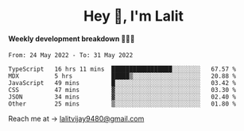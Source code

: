 <h1 align="center">Hey 👋, I'm Lalit</h1>

#### Weekly development breakdown 👨🏻‍💻
<!--START_SECTION:waka-->

```text
From: 24 May 2022 - To: 31 May 2022

TypeScript   16 hrs 11 mins  █████████████████░░░░░░░░   67.57 %
MDX          5 hrs           █████▒░░░░░░░░░░░░░░░░░░░   20.88 %
JavaScript   49 mins         █░░░░░░░░░░░░░░░░░░░░░░░░   03.42 %
CSS          47 mins         ▓░░░░░░░░░░░░░░░░░░░░░░░░   03.30 %
JSON         34 mins         ▓░░░░░░░░░░░░░░░░░░░░░░░░   02.40 %
Other        25 mins         ▒░░░░░░░░░░░░░░░░░░░░░░░░   01.80 %
```

<!--END_SECTION:waka-->

Reach me at → lalitvijay9480@gmail.com
